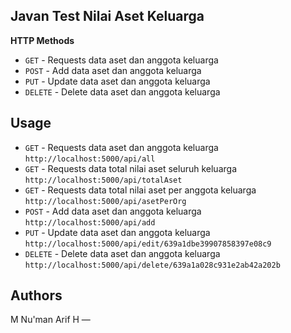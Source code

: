 ## **Javan Test Nilai Aset Keluarga**

**HTTP Methods**

- `GET` - Requests data aset dan anggota keluarga
- `POST` - Add data aset dan anggota keluarga
- `PUT` - Update data aset dan anggota keluarga
- `DELETE` - Delete data aset dan anggota keluarga

## **Usage**

- `GET` - Requests data aset dan anggota keluarga
  `http://localhost:5000/api/all`
- `GET` - Requests data total nilai aset seluruh keluarga
  `http://localhost:5000/api/totalAset`
- `GET` - Requests data total nilai aset per anggota keluarga
  `http://localhost:5000/api/asetPerOrg`
- `POST` - Add data aset dan anggota keluarga
  `http://localhost:5000/api/add`
- `PUT` - Update data aset dan anggota keluarga
  `http://localhost:5000/api/edit/639a1dbe39907858397e08c9`
- `DELETE` - Delete data aset dan anggota keluarga
  `http://localhost:5000/api/delete/639a1a028c931e2ab42a202b`

## **Authors**

M Nu'man Arif H —

<div align="center">
  <a href="https://github.com/akunumanarif">
  </a>
</div>
